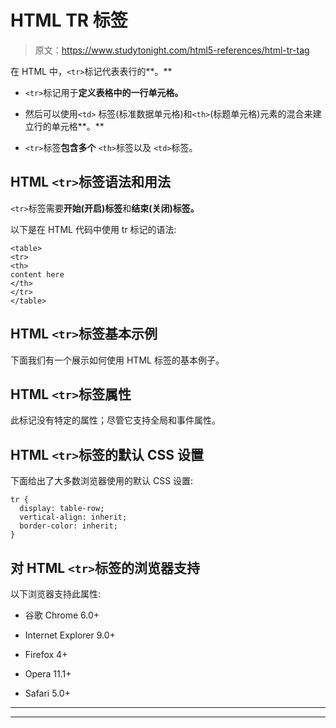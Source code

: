 # HTML TR 标签

> 原文：<https://www.studytonight.com/html5-references/html-tr-tag>

在 HTML 中，`<tr>`标记代表表行的**。**

*   `<tr>`标记用于**定义表格中的一行单元格。**

*   然后可以使用`<td>` 标签(标准数据单元格)和`<th>`(标题单元格)元素的混合来建立行的单元格**。**

*   `<tr>`标签**包含多个** `<th>`标签以及 `<td>`标签。

## HTML `<tr>`标签语法和用法

`<tr>`标签需要**开始(开启)标签**和**结束(关闭)标签。**

以下是在 HTML 代码中使用 tr 标记的语法:

```
<table>
<tr>
<th>
content here
</th>
</tr>
</table>
```

## HTML `<tr>`标签基本示例

下面我们有一个展示如何使用 HTML 标签的基本例子。

## HTML `<tr>`标签属性

此标记没有特定的属性；尽管它支持全局和事件属性。

## HTML `<tr>`标签的默认 CSS 设置

下面给出了大多数浏览器使用的默认 CSS 设置:

```
tr {
  display: table-row;
  vertical-align: inherit;
  border-color: inherit;
}
```

## 对 HTML `<tr>`标签的浏览器支持

以下浏览器支持此属性:

*   谷歌 Chrome 6.0+

*   Internet Explorer 9.0+

*   Firefox 4+

*   Opera 11.1+

*   Safari 5.0+

* * *

* * *